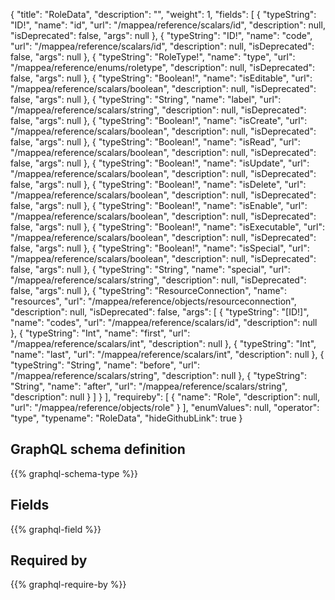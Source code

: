 {
  "title": "RoleData",
  "description": "",
  "weight": 1,
  "fields": [
    {
      "typeString": "ID!",
      "name": "id",
      "url": "/mappea/reference/scalars/id",
      "description": null,
      "isDeprecated": false,
      "args": null
    },
    {
      "typeString": "ID!",
      "name": "code",
      "url": "/mappea/reference/scalars/id",
      "description": null,
      "isDeprecated": false,
      "args": null
    },
    {
      "typeString": "RoleType!",
      "name": "type",
      "url": "/mappea/reference/enums/roletype",
      "description": null,
      "isDeprecated": false,
      "args": null
    },
    {
      "typeString": "Boolean!",
      "name": "isEditable",
      "url": "/mappea/reference/scalars/boolean",
      "description": null,
      "isDeprecated": false,
      "args": null
    },
    {
      "typeString": "String",
      "name": "label",
      "url": "/mappea/reference/scalars/string",
      "description": null,
      "isDeprecated": false,
      "args": null
    },
    {
      "typeString": "Boolean!",
      "name": "isCreate",
      "url": "/mappea/reference/scalars/boolean",
      "description": null,
      "isDeprecated": false,
      "args": null
    },
    {
      "typeString": "Boolean!",
      "name": "isRead",
      "url": "/mappea/reference/scalars/boolean",
      "description": null,
      "isDeprecated": false,
      "args": null
    },
    {
      "typeString": "Boolean!",
      "name": "isUpdate",
      "url": "/mappea/reference/scalars/boolean",
      "description": null,
      "isDeprecated": false,
      "args": null
    },
    {
      "typeString": "Boolean!",
      "name": "isDelete",
      "url": "/mappea/reference/scalars/boolean",
      "description": null,
      "isDeprecated": false,
      "args": null
    },
    {
      "typeString": "Boolean!",
      "name": "isEnable",
      "url": "/mappea/reference/scalars/boolean",
      "description": null,
      "isDeprecated": false,
      "args": null
    },
    {
      "typeString": "Boolean!",
      "name": "isExecutable",
      "url": "/mappea/reference/scalars/boolean",
      "description": null,
      "isDeprecated": false,
      "args": null
    },
    {
      "typeString": "Boolean!",
      "name": "isSpecial",
      "url": "/mappea/reference/scalars/boolean",
      "description": null,
      "isDeprecated": false,
      "args": null
    },
    {
      "typeString": "String",
      "name": "special",
      "url": "/mappea/reference/scalars/string",
      "description": null,
      "isDeprecated": false,
      "args": null
    },
    {
      "typeString": "ResourceConnection",
      "name": "resources",
      "url": "/mappea/reference/objects/resourceconnection",
      "description": null,
      "isDeprecated": false,
      "args": [
        {
          "typeString": "[ID!]",
          "name": "codes",
          "url": "/mappea/reference/scalars/id",
          "description": null
        },
        {
          "typeString": "Int",
          "name": "first",
          "url": "/mappea/reference/scalars/int",
          "description": null
        },
        {
          "typeString": "Int",
          "name": "last",
          "url": "/mappea/reference/scalars/int",
          "description": null
        },
        {
          "typeString": "String",
          "name": "before",
          "url": "/mappea/reference/scalars/string",
          "description": null
        },
        {
          "typeString": "String",
          "name": "after",
          "url": "/mappea/reference/scalars/string",
          "description": null
        }
      ]
    }
  ],
  "requireby": [
    {
      "name": "Role",
      "description": null,
      "url": "/mappea/reference/objects/role"
    }
  ],
  "enumValues": null,
  "operator": "type",
  "typename": "RoleData",
  "hideGithubLink": true
}
## GraphQL schema definition

{{% graphql-schema-type %}}

## Fields

{{% graphql-field %}}

## Required by

{{% graphql-require-by %}}
